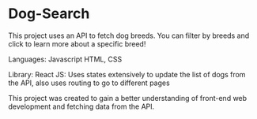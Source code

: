 # Dog-Search 

This project uses an API to fetch dog breeds. You can filter by breeds and click to learn more about a specific breed!

Languages: 
Javascript
HTML, CSS

Library: 
React JS: Uses states extensively to update the list of dogs from the API, also uses routing to go to different pages 

This project was created to gain a better understanding of front-end web development and fetching data from the API.
